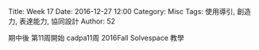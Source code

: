 Title: Week 17
Date: 2016-12-27 12:00
Category: Misc
Tags: 使用導引, 創造力, 表達能力, 協同設計
Author: 52

<p>期中後 第11周開始 cadpa11周 2016Fall Solvespace 教學 <p>

